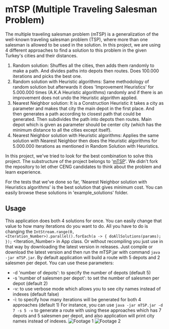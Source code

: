 # mTSP (Multiple Traveling Salesman Problem)
The multiple traveling salesman problem (mTSP) is a generalization of the well-known traveling salesman problem (TSP), where more than one salesman is allowed to be used in the solution. In this project, we are using 4 different approaches to find a solution to this problem in the given Turkey's cities and their distances.
1. Random solution: Shuffles all the cities, then adds them randomly to make a path. And divides paths into depots then routes. Does 100.000 iterations and picks the best one.
2. Random solution with Heuristic algorithms: Same methodology of random solution but afterwards it does 'Improvement Heuristics' for 5.000.000 times (A.K.A Heuristic algorithms) randomly and if there is an improvement does not undo the Heuristic algorithm applied.
3. Nearest Neighbor solution: It is a Construction Heuristic it takes a city as parameter and makes that city the main depot in the first place. And then generates a path according to closest path that could be generated. Then subdivides the path into depots then routes. Main depot which is given as parameter should be center city (which has the minimum distance to all the cities except itself).
4. Nearest Neighbor solution with Heuristic algorithms: Applies the same solution with Nearest Neighbor then does the Heuristic algorithms for 5.000.000 iterations as mentioned in Random Solution with Heuristics.

In this project, we've tried to look for the best combination to solve this project. The substructure of the project belongs to '[mTSP](https://github.com/AnadoluUniversityCeng/multiple-tsp)'. We didn't fork the repository to let other CENG candidates to think about the problem and learn experience.

For the tests that we've done so far, 'Nearest Neighbor solution with Heuristics algorithms' is the best solution that gives minimum cost. You can easily browse these solutions in 'example_solutions' folder.

## Usage
This application does both 4 solutions for once. You can easily change that value to how many iterations do you want to do. All you have to do is changing the `
IntStream.range(0, <Iteration_Number>).parallel().forEach(a -> {
            doAllSolutions(params);
        });
` <Iteration_Number> in App class. Or without recompiling you just use in that way by downloading the latest version in releases. Just compile or download the latest version and then run the mTSP.jar with command `java -jar mTSP.jar`. By default application will build a route with 5 depots and 2 salesmen per depot. You can use these parameters:
* -d 'number of depots': to specify the number of depots (default 5)
* -s 'number of salesmen per depot': to set the number of salesmen per depot (default 2)
* -v: to use verbose mode which allows you to see city names instead of indexes (default false)
* -i: to specify how many iterations will be generated for both 4 approaches (default 1)
For instance, you can use `java -jar mTSP.jar -d 7 -s 5 -v` to generate a route with using these approaches which has 7 depots and 5 salesmen per depot, and also application will print city names instead of indexes.
![Footage 1](https://imgur.com/3Rkkh5k.png)
![Footage 2](https://imgur.com/7HJWDEk.png)
